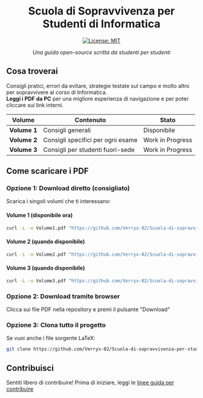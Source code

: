 <div align="center">

# Scuola di Sopravvivenza per Studenti di Informatica

[![License: MIT](https://img.shields.io/badge/License-MIT-yellow.svg)](LICENSE)

_Una guida open-source scritta da studenti per studenti_

</div>

## Cosa troverai

Consigli pratici, errori da evitare, strategie testate sul campo e molto altro per sopravvivere al corso di Informatica.   
**Leggi i PDF da PC** per una migliore esperienza di navigazione e per poter cliccare sui link interni.


|Volume|Contenuto|Stato|
|---|---|---|
|**Volume 1**|Consigli generali| Disponibile|
|**Volume 2**|Consigli specifici per ogni esame| Work in Progress|
|**Volume 3**|Consigli per studenti fuori-sede| Work in Progress|

## Come scaricare i PDF

### Opzione 1: Download diretto (consigliato)

Scarica i singoli volumi che ti interessano:


#### Volume 1 (disponibile ora)

```bash
curl -L -o Volume1.pdf "https://github.com/Verryx-02/Scuola-di-sopravvivenza-per-studenti-di-Informatica/raw/main/Volume1.pdf"
```

#### Volume 2 (quando disponibile)

```bash
curl -L -o Volume2.pdf "https://github.com/Verryx-02/Scuola-di-sopravvivenza-per-studenti-di-Informatica/raw/main/Volume2.pdf"
```

#### Volume 3 (quando disponibile)  

```bash
curl -L -o Volume3.pdf "https://github.com/Verryx-02/Scuola-di-sopravvivenza-per-studenti-di-Informatica/raw/main/Volume3.pdf"
```

### Opzione 2: Download tramite browser

Clicca sui file PDF nella repository e premi il pulsante "Download"  

### Opzione 3: Clona tutto il progetto

Se vuoi anche i file sorgente LaTeX:

```bash
git clone https://github.com/Verryx-02/Scuola-di-sopravvivenza-per-studenti-di-Informatica.git
```

## Contribuisci

Sentiti libero di contribuire! Prima di iniziare, leggi le [linee guida per contribuire](https://github.com/Verryx-02/Scuola-di-sopravvivenza-per-studenti-di-Informatica/blob/main/CONTRIBUTING.md)